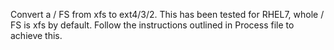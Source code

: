 Convert a / FS from xfs to ext4/3/2. This has been tested for RHEL7, whole / FS is xfs by default. Follow the instructions outlined in Process file to achieve this.
